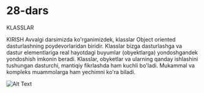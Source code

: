 # 28-dars
KLASSLAR





KIRISH
Avvalgi darsimizda ko'rganimizdek, klasslar Object oriented dasturlashning poydevorlaridan biridir. Klasslar bizga dasturlashga va dastur elementlariga real hayotdagi buyumlar (obyektlarga) yondoshgandek yondoshish imkonin beradi.
Klasslar, obyketlar va ularning qanday ishlashini tushungan dasturchi, mantiqiy fikrlashda ham kuchli bo'ladi. Mukammal va kompleks muammolarga ham yechimni ko'ra biladi.


![Alt Text](https://media.giphy.com/media/vFKqnCdLPNOKc/giphy.gif)
